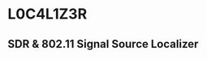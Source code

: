 #                                        L0C4L1Z3R                                             
##                         SDR & 802.11 Signal Source Localizer
